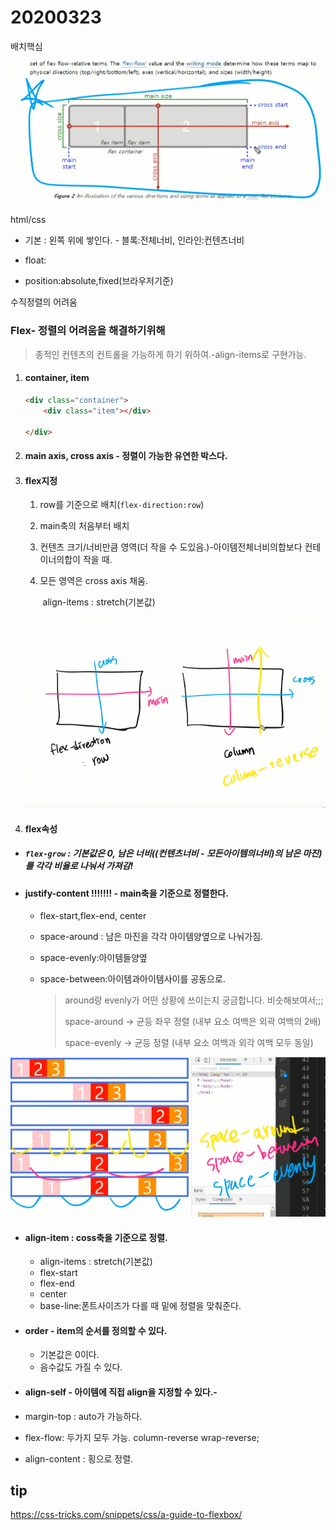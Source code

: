 # 20200323

배치핵심

![](assets/image-20200323104645289.png)

html/css

- 기본 : 왼쪽 위에 쌓인다. - 블록:전체너비, 인라인:컨텐츠너비

- float:

- position:absolute,fixed(브라우저기준)

수직정렬의 어려움

### Flex- 정렬의 어려움을 해결하기위해 

> 종적인 컨텐츠의 컨트롤을 가능하게 하기 위하여.-align-items로 구현가능.

1. #### container, item

   ```html
   <div class="container">
       <div class="item"></div>
       
   </div>
   ```

   

2. #### main axis, cross axis - 정렬이 가능한 유연한 박스다.

3. #### flex지정
   1. row를 기준으로 배치(`flex-direction:row`)

   2. main축의 처음부터 배치

   3. 컨텐츠 크기/너비만큼 영역(더 작을 수 도있음.)-아이템전체너비의합보다 컨테이너의합이 작을 때.

   4. 모든 영역은 cross axis 채움. 

      ​	align-items : stretch(기본값)

   ![image-20200323100255597](assets/image-20200323100255597.png)

4. #### flex속성

- ##### `flex-grow` : 기본값은 0, 남은 너비((컨텐츠너비 - 모든아이템의너비)의 남은 마진)를 각각 비율로 나눠서 가져감!

- #### justify-content !!!!!!! - main축을 기준으로 정렬한다.

  - flex-start,flex-end, center

  - space-around : 남은 마진을 각각 아이템양옆으로 나눠가짐.

  - space-evenly:아이템들양옆

  - space-between:아이템과아이템사이를 공동으로.

    >around랑 evenly가 어떤 상황에 쓰이는지 궁금합니다. 비슷해보여서;;;
    >
    >
    >
    >space-around → 균등 좌우 정렬 (내부 요소 여백은 외곽 여백의 2배)
    >
    >
    >
    >space-evenly → 균등 정렬 (내부 요소 여백과 외각 여백 모두 동일)
    >
    >

![image-20200323102608547](assets/image-20200323102608547.png)

- #### align-item : coss축을 기준으로 정렬.

  - align-items : stretch(기본값)
  - flex-start
  - flex-end
  - center
  - base-line:폰트사이즈가 다를 때 밑에 정렬을 맞춰준다.

- #### order - item의 순서를 정의할 수 있다.

  - 기본값은 0이다.
  - 음수값도 가질 수 있다.

- #### align-self - 아이템에 직접 align을 지정할 수 있다.- 

- margin-top : auto가 가능하다.

- flex-flow: 두가지 모두 가능. column-reverse wrap-reverse;

- align-content : 횡으로 정렬.







## tip

https://css-tricks.com/snippets/css/a-guide-to-flexbox/

